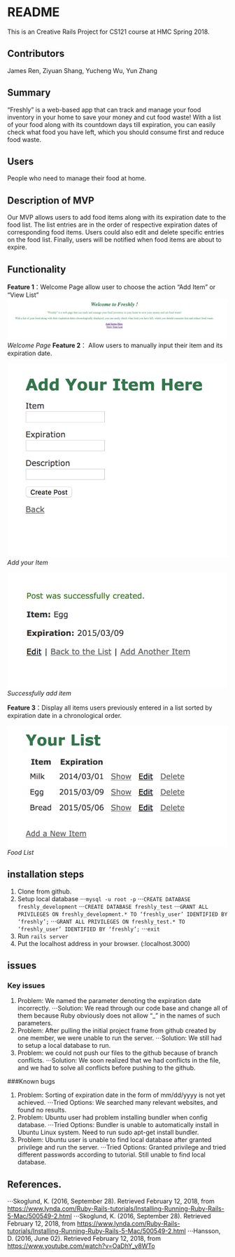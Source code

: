 # README

This is an Creative Rails Project for CS121 course at HMC Spring 2018.

## Contributors
James Ren, Ziyuan Shang, Yucheng Wu, Yun Zhang

## Summary
“Freshly” is a web-based app that can track and manage your food inventory in your home to save your money and cut food waste! With a list of your food along with its countdown days till expiration, you can easily check what food you have left, which you should consume first and reduce food waste. 

## Users
People who need to manage their food at home.

## Description of MVP
Our MVP allows users to add food items along with its expiration date to the food list. The list entries are in the order of respective expiration dates of corresponding food items. Users could also edit and delete specific entries on the food list. Finally, users will be notified when food items are about to expire.

## Functionality
**Feature 1**：Welcome Page allow user to choose the action “Add Item” or “View List”
![alt text](images/welcomeInterface.png) 
*Welcome Page*
**Feature 2**： Allow users to manually input their item and its expiration date.

![alt text](images/addItemHere.png) 
*Add your Item*

![alt text](images/itemAdded.png) 
*Successfully add item*

**Feature 3**：Display all items users previously entered in a list sorted by expiration date in a chronological order.

![alt text](images/sortedList.png)
*Food List*

## installation steps 
1. Clone from github.
2. Setup local database 
⋅⋅⋅`mysql -u root -p`
⋅⋅⋅`CREATE DATABASE freshly_development`
⋅⋅⋅`CREATE DATABASE freshly_test`
⋅⋅⋅`GRANT ALL PRIVILEGES ON freshly_development.* TO ‘freshly_user’ IDENTIFIED BY ‘freshly’;`
⋅⋅⋅`GRANT ALL PRIVILEGES ON freshly_test.* TO ‘freshly_user’ IDENTIFIED BY ‘freshly’;`
⋅⋅⋅`exit`
3. Run `rails server`
4. Put the localhost address in your browser. (:localhost.3000)

## issues 
### Key issues
1. Problem: We named the parameter denoting the expiration date incorrectly. 
⋅⋅⋅Solution: We read through our code base and change all of them because Ruby obviously does not allow “_” in the names of such parameters.
2. Problem: After pulling the initial project frame from github created by one member, we were unable to run the server. 
⋅⋅⋅Solution: We still had to setup a local database to run. 
3. Problem: we could not push our files to the github because of branch conflicts. 
⋅⋅⋅Solution: We soon realized that we had conflicts in the file, and we had to solve all conflicts before pushing to the github.

###Known bugs
1. Problem: Sorting of expiration date in the form of mm/dd/yyyy is not yet achieved.
⋅⋅⋅Tried Options:  We searched many relevant websites, and found no results.
2. Problem: Ubuntu user had problem installing bundler when config database. 
⋅⋅⋅Tried Options: Bundler is unable to automatically install in Ubuntu Linux system. Need to run sudo apt-get install bundler.
3. Problem: Ubuntu user is unable to find local database after granted privilege and run the server.
⋅⋅⋅Tried Options: Granted privilege and tried different passwords according to tutorial. Still unable to find local database.

## References. 
⋅⋅⋅Skoglund, K. (2016, September 28). Retrieved February 12, 2018, from https://www.lynda.com/Ruby-Rails-tutorials/Installing-Running-Ruby-Rails-5-Mac/500549-2.html
⋅⋅⋅Skoglund, K. (2016, September 28). Retrieved February 12, 2018, from https://www.lynda.com/Ruby-Rails-tutorials/Installing-Running-Ruby-Rails-5-Mac/500549-2.html
⋅⋅⋅Hansson, D. (2016, June 02). Retrieved February 12, 2018, from https://www.youtube.com/watch?v=OaDhY_y8WTo

